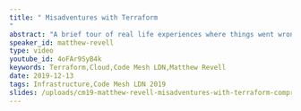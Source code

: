 ```yaml
---
title: " Misadventures with Terraform
"
abstract: "A brief tour of real life experiences where things went wrong, but useful lessons were learned."
speaker_id: matthew-revell
type: video
youtube_id: 4oFAr9SyB4k
keywords: Terraform,Cloud,Code Mesh LDN,Matthew Revell
date: 2019-12-13
tags: Infrastructure,Code Mesh LDN 2019
slides: /uploads/cm19-matthew-revell-misadventures-with-terraform-compressed.pdf
---
```


